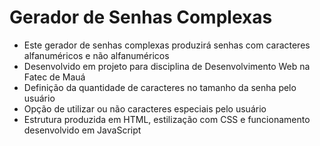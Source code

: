 # Gerador de Senhas Complexas
- Este gerador de senhas complexas produzirá senhas com caracteres alfanuméricos e não alfanuméricos
- Desenvolvido em projeto para disciplina de Desenvolvimento Web na Fatec de Mauá
- Definição da quantidade de caracteres no tamanho da senha pelo usuário
- Opção de utilizar ou não caracteres especiais pelo usuário
- Estrutura produzida em HTML, estilização com CSS e funcionamento desenvolvido em JavaScript
